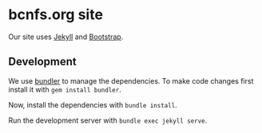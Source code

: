 # bcnfs.org site
Our site uses [Jekyll](https://jekyllrb.com/) and [Bootstrap](http://getbootstrap.com/).

## Development

We use [bundler](https://bundler.io/) to manage the dependencies. To make code changes first install it with `gem install bundler`.

Now, install the dependencies with `bundle install`.

Run the development server with `bundle exec jekyll serve`.
